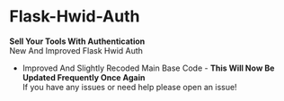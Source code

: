 # Flask-Hwid-Auth
**Sell Your Tools With Authentication**<br />New And Improved Flask Hwid Auth<br />
- Improved And Slightly Recoded Main Base Code -
**This Will Now Be Updated Frequently Once Again**<br />If you have any issues or need help please open an issue!

